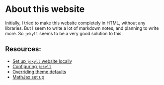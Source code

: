 # About this website
Initially, I tried to make this website completely in HTML, without any
libraries. But I seem to write a lot of markdown notes, and planning to write
more. So `jekyll` seems to be a very good solution to this.

## Resources:
* [Set up `jekyll` website locally](https://help.github.com/en/articles/setting-up-your-github-pages-site-locally-with-jekyll)
* [Configuring `jekyll`](https://help.github.com/en/articles/configuring-jekyll)
* [Overriding theme defaults](https://jekyllrb.com/docs/themes/#overriding-theme-defaults)
* [MathJax set up](https://www.mathjax.org/#gettingstarted)

